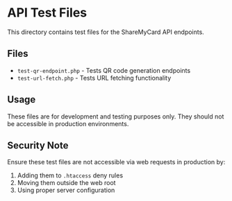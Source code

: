 # API Test Files

This directory contains test files for the ShareMyCard API endpoints.

## Files

- `test-qr-endpoint.php` - Tests QR code generation endpoints
- `test-url-fetch.php` - Tests URL fetching functionality

## Usage

These files are for development and testing purposes only. They should not be accessible in production environments.

## Security Note

Ensure these test files are not accessible via web requests in production by:
1. Adding them to `.htaccess` deny rules
2. Moving them outside the web root
3. Using proper server configuration

